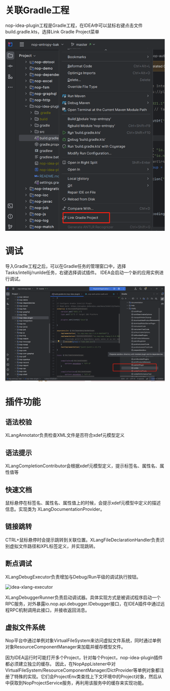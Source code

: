 # 关联Gradle工程
nop-idea-plugin工程是Gradle工程，在IDEA中可以鼠标右键点击文件build.gradle.kts，选择Link Gradle Project菜单

![idea-link-gradle](idea-link-gradle.png)

# 调试
导入Gradle工程之后，可以在Gradle任务的管理窗口中，选择Tasks/intellij/runIde任务，右键选择调试插件。
IDEA会启动一个新的应用实例进行调试。

![idea-plugin-runIde](idea-plugin-runIde.png)


# 插件功能

## 语法校验
XLangAnnotator负责检查XML文件是否符合xdef元模型定义

## 语法提示
XLangCompletionContributor会根据xdef元模型定义，提示标签名、属性名、属性值等

## 快速文档
鼠标悬停在标签名、属性名、属性值上的时候，会提示xdef元模型中定义的描述信息。实现类为 XLangDocumentationProvider。

## 链接跳转
CTRL+鼠标悬停时会提示跳转到关联位置。XLangFileDeclarationHandler负责识别虚拟文件路径和XPL标签定义，并实现跳转。

## 断点调试
XLangDebugExecutor负责增加与Debug/Run平级的调试执行按钮。

![idea-xlang-executor](idea-xlang-executor.png)

XLangDebuggerRunner负责启动调试器。具体实现方式是被调试程序启动一个RPC服务，对外暴露io.nop.api.debugger.IDebugger接口，在IDEA插件中通过远程RPC机制调用此接口，并接收返回消息。

## 虚拟文件系统
Nop平台中通过单例对象VirtualFileSystem来访问虚拟文件系统，同时通过单例对象ResourceComponentManager来加载并缓存模型文件。

因为IDEA运行时可能打开多个Project，针对每个Project，nop-idea-plugin插件都必须建立独立的缓存。
因此，在NopAppListener中对VirtualFileSystem/ResourceComponentManager/DictProvider等单例对象都注册了特殊的实现。它们会ProjectEnv类查找上下文环境中的Project对象，然后从中获取到NopProjectService服务，再利用该服务中的缓存来实现功能。

